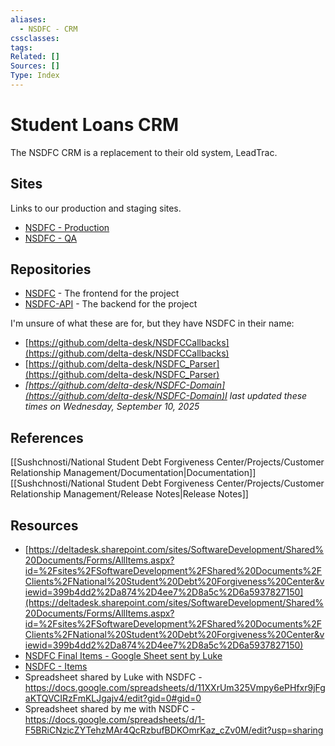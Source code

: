 ```yaml
---
aliases:
  - NSDFC - CRM
cssclasses:
tags:
Related: []
Sources: []
Type: Index
---
```

# Student Loans CRM

The NSDFC CRM is a replacement to their old system, LeadTrac.

## Sites

Links to our production and staging sites.

- [NSDFC - Production](https://nsdfc.com/login)
- [NSDFC - QA](https://green-beach-09b64010f-staging.eastus2.5.azurestaticapps.net/)

## Repositories

- [NSDFC](https://github.com/delta-desk/NSDFC) - The frontend for the project
- [NSDFC-API](https://github.com/delta-desk/NSDFC-API) - The backend for the project

I'm unsure of what these are for, but they have NSDFC in their name:

- [https://github.com/delta-desk/NSDFCCallbacks](https://github.com/delta-desk/NSDFCCallbacks)
- [https://github.com/delta-desk/NSDFC_Parser](https://github.com/delta-desk/NSDFC_Parser)
- _[https://github.com/delta-desk/NSDFC-Domain](https://github.com/delta-desk/NSDFC-Domain)I last updated these times on Wednesday, September 10, 2025_

## References

[[Sushchnosti/National Student Debt Forgiveness Center/Projects/Customer Relationship Management/Documentation|Documentation]]
[[Sushchnosti/National Student Debt Forgiveness Center/Projects/Customer Relationship Management/Release Notes|Release Notes]]

## Resources

- [https://deltadesk.sharepoint.com/sites/SoftwareDevelopment/Shared%20Documents/Forms/AllItems.aspx?id=%2Fsites%2FSoftwareDevelopment%2FShared%20Documents%2FClients%2FNational%20Student%20Debt%20Forgiveness%20Center&viewid=399b4dd2%2Da874%2D4ee7%2D8a5c%2D6a5937827150](https://deltadesk.sharepoint.com/sites/SoftwareDevelopment/Shared%20Documents/Forms/AllItems.aspx?id=%2Fsites%2FSoftwareDevelopment%2FShared%20Documents%2FClients%2FNational%20Student%20Debt%20Forgiveness%20Center&viewid=399b4dd2%2Da874%2D4ee7%2D8a5c%2D6a5937827150)
- [NSDFC Final Items - Google Sheet sent by Luke](https://docs.google.com/spreadsheets/d/11XXrUm325Vmpy6ePHfxr9jFgaKTQVCIRzFmKLJgajv4/edit?gid=0#gid=0)
- [NSDFC - Items](https://docs.google.com/spreadsheets/d/1-F5BRiCNzicZYTehzMAr4QcRzbufBDKOmrKaz_cZv0M/edit?usp=sharing)
- Spreadsheet shared by Luke with NSDFC - https://docs.google.com/spreadsheets/d/11XXrUm325Vmpy6ePHfxr9jFgaKTQVCIRzFmKLJgajv4/edit?gid=0#gid=0
- Spreadsheet shared by me with NSDFC - https://docs.google.com/spreadsheets/d/1-F5BRiCNzicZYTehzMAr4QcRzbufBDKOmrKaz_cZv0M/edit?usp=sharing

